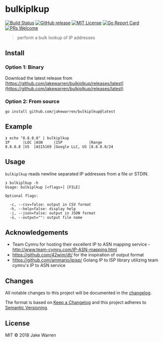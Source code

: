 # bulkiplkup
[![Build Status](https://github.com/jakewarren/bulkiplkup/workflows/lint/badge.svg)](https://github.com/jakewarren/bulkiplkup/actions)
[![GitHub release](http://img.shields.io/github/release/jakewarren/bulkiplkup.svg?style=flat-square)](https://github.com/jakewarren/bulkiplkup/releases])
[![MIT License](http://img.shields.io/badge/license-MIT-blue.svg?style=flat-square)](https://github.com/jakewarren/bulkiplkup/blob/master/LICENSE)
[![Go Report Card](https://goreportcard.com/badge/github.com/jakewarren/bulkiplkup)](https://goreportcard.com/report/github.com/jakewarren/bulkiplkup)
[![PRs Welcome](https://img.shields.io/badge/PRs-welcome-brightgreen.svg?style=shields)](http://makeapullrequest.com)
> perform a bulk lookup of IP addresses



## Install
### Option 1: Binary

Download the latest release from [https://github.com/jakewarren/bulkiplkup/releases/latest](https://github.com/jakewarren/bulkiplkup/releases/latest)

### Option 2: From source

```
go install github.com/jakewarren/bulkiplkup@latest
```

## Example

```
❯ echo "8.8.8.8" | bulkiplkup 
IP      |LOC |ASN     |ISP            |Range
8.8.8.8 |US  |AS15169 |Google LLC, US |8.8.8.0/24
```

## Usage

`bulkiplkup` reads newline separated IP addresses from a file or STDIN.

```
❯ bulkiplkup -h
Usage: bulkiplkup [<flags>] [FILE]

Optional flags:

  -c, --csv=false: output in CSV format
  -h, --help=false: display help
  -j, --json=false: output in JSON format
  -o, --output="": output file name
```

## Acknowledgements

* Team Cymru for hosting their excellent IP to ASN mapping service - http://www.team-cymru.com/IP-ASN-mapping.html
* https://github.com/42wim/dt/ for the inspiration of output format
* https://github.com/ammario/ipisp/ Golang IP to ISP library utilizing team cymru's IP to ASN service

## Changes

All notable changes to this project will be documented in the [changelog].

The format is based on [Keep a Changelog](http://keepachangelog.com/) and this project adheres to [Semantic Versioning](http://semver.org/).

## License

MIT © 2018 Jake Warren

[changelog]: https://github.com/jakewarren/bulkiplkup/blob/master/CHANGELOG.md
